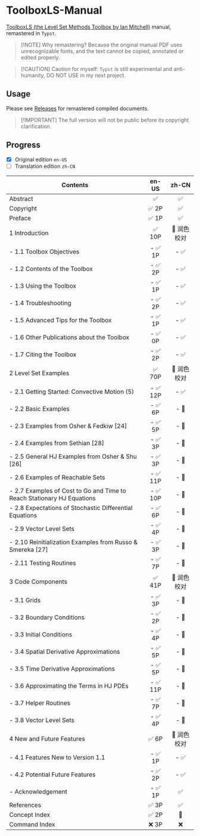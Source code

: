 # ToolboxLS-Manual
[ToolboxLS (the Level Set Methods Toolbox by Ian Mitchell)](https://www.cs.ubc.ca/~mitchell/ToolboxLS/) manual, remastered in `Typst`.

> [!NOTE] Why remastering?
> Because the original manual PDF uses unrecognizable fonts, and the text cannot be copied, annotated or edited properly.

> [!CAUTION] Caution for myself: 
> `Typst` is still experimental and anti-humanity, DO NOT USE in my next project.

## Usage
Please see [Releases](./releases) for remastered compiled documents.
> [!IMPORTANT] The full version will not be public before its copyright clarification.

## Progress
- [x] Original edition `en-US`
- [ ] Translation edition `zh-CN`

| Contents                                                               |  en-US   |    zh-CN     |
| ---------------------------------------------------------------------- | :------: | :----------: |
| Abstract                                                               |    ✅    |      ✅      |
| Copyright                                                              |  ✅ 2P   |      ✅      |
| Preface                                                                |  ✅ 1P   |      ✅      |
| 1 Introduction                                                         |  ✅ 10P  | 🔲 润色校对 |
| - 1.1 Toolbox Objectives                                               | - ✅ 1P  |     - ✅     |
| - 1.2 Contents of the Toolbox                                          | - ✅ 2P  |     - ✅     |
| - 1.3 Using the Toolbox                                                | - ✅ 1P  |     - ✅     |
| - 1.4 Troubleshooting                                                  | - ✅ 2P  |     - ✅     |
| - 1.5 Advanced Tips for the Toolbox                                    | - ✅ 1P  |     - ✅     |
| - 1.6 Other Publications about the Toolbox                             | - ✅ 0P  |     - ✅     |
| - 1.7 Citing the Toolbox                                               | - ✅ 2P  |     - ✅     |
| 2 Level Set Examples                                                   |  ✅ 70P  | 🔲 润色校对 |
| - 2.1 Getting Started: Convective Motion (5)                           | - ✅ 12P |    - ✅     |
| - 2.2 Basic Examples                                                   | - ✅ 6P  |    - 🔲     |
| - 2.3 Examples from Osher & Fedkiw [24]                                | - ✅ 5P  |    - 🔲     |
| - 2.4 Examples from Sethian [28]                                       | - ✅ 3P  |    - 🔲     |
| - 2.5 General HJ Examples from Osher & Shu [26]                        | - ✅ 3P  |    - 🔲     |
| - 2.6 Examples of Reachable Sets                                       | - ✅ 11P |    - 🔲     |
| - 2.7 Examples of Cost to Go and Time to Reach Stationary HJ Equations | - ✅ 10P |    - 🔲     |
| - 2.8 Expectations of Stochastic Differential Equations                | - ✅ 6P  |    - 🔲     |
| - 2.9 Vector Level Sets                                                | - ✅ 4P  |    - 🔲     |
| - 2.10 Reinitialization Examples from Russo & Smereka [27]             | - ✅ 3P  |    - 🔲     |
| - 2.11 Testing Routines                                                | - ✅ 7P  |    - 🔲     |
| 3 Code Components                                                      |  ✅ 41P  | 🔲 润色校对 |
| - 3.1 Grids                                                            | - ✅ 3P  |    - 🔲     |
| - 3.2 Boundary Conditions                                              | - ✅ 2P  |    - 🔲     |
| - 3.3 Initial Conditions                                               | - ✅ 4P  |    - 🔲     |
| - 3.4 Spatial Derivative Approximations                                | - ✅ 5P  |    - 🔲     |
| - 3.5 Time Derivative Approximations                                   | - ✅ 5P  |    - 🔲     |
| - 3.6 Approximating the Terms in HJ PDEs                               | - ✅ 11P |    - 🔲     |
| - 3.7 Helper Routines                                                  | - ✅ 7P  |    - 🔲     |
| - 3.8 Vector Level Sets                                                | - ✅ 4P  |    - 🔲     |
| 4 New and Future Features                                              |  ✅ 6P   | 🔲 润色校对 |
| - 4.1 Features New to Version 1.1                                      | - ✅ 1P  |     - ✅     |
| - 4.2 Potential Future Features                                        | - ✅ 2P  |     - ✅     |
| - Acknowledgement                                                      | - ✅ 1P  |      ✅      |
| References                                                             |  ✅ 3P   |      ✅      |
| Concept Index                                                          |  ✅ 2P   |     🔲      |
| Command Index                                                          |  ❌ 3P   |      ❌      |


